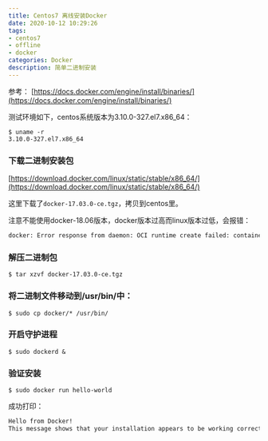 ```yaml
---
title: Centos7 离线安装Docker
date: 2020-10-12 10:29:26
tags: 
- centos7 
- offline
- docker
categories: Docker
description: 简单二进制安装
---
```


参考： [https://docs.docker.com/engine/install/binaries/](https://docs.docker.com/engine/install/binaries/)


测试环境如下，centos系统版本为3.10.0-327.el7.x86_64：
```
$ uname -r
3.10.0-327.el7.x86_64
```

### 下载二进制安装包
[https://download.docker.com/linux/static/stable/x86_64/](https://download.docker.com/linux/static/stable/x86_64/) 

这里下载了`docker-17.03.0-ce.tgz`，拷贝到centos里。

注意不能使用docker-18.06版本，docker版本过高而linux版本过低，会报错：

```bash
docker: Error response from daemon: OCI runtime create failed: container_linux.go:348: starting container process caused "process_linux.go:297: copying bootstrap data to pipe caused \"write init-p: broken pipe\"": unknown.

```

### 解压二进制包

`$ tar xzvf docker-17.03.0-ce.tgz`

### 将二进制文件移动到/usr/bin/中：

`$ sudo cp docker/* /usr/bin/`

### 开启守护进程

`$ sudo dockerd &`

### 验证安装

`$ sudo docker run hello-world`

成功打印：

```bash
Hello from Docker!
This message shows that your installation appears to be working correctly.
```